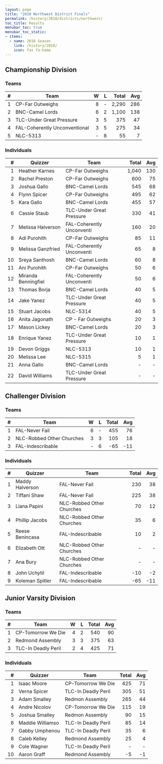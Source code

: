 ```yaml
---
layout: page
title: "2010 Northwest District Finals"
permalink: /history/2010/districts/northwest/
toc_title: Results
menubar_toc: true
menubar_toc_static:
- items:
  - name: 2010 Season
    link: /history/2010/
    icon: fas fa-home
---
```


## Championship Division

### Teams

|    # | Team                          |    W |    L | Total |  Avg |
| ---: | ----------------------------- | ---: | ---: | ----: | ---: |
|    1 | CP-Far Outweighs              |    8 |    - | 2,290 |  286 |
|    2 | BNC-Camel Lords               |    6 |    2 | 1,100 |  138 |
|    3 | TLC-Under Great Pressure      |    3 |    5 |   375 |   47 |
|    4 | FAL-Coherently Unconventional |    3 |    5 |   275 |   34 |
|    5 | NLC-5313                      |    - |    8 |    55 |    7 |

### Individuals

|    # | Quizzer             | Team                      | Total |  Avg |
| ---: | ------------------- | ------------------------- | ----: | ---: |
|    1 | Heather Karnes      | CP-Far Outweighs          | 1,040 |  130 |
|    2 | Rachel Preston      | CP-Far Outweighs          |   600 |   75 |
|    3 | Joshua Gallo        | BNC-Camel Lords           |   545 |   68 |
|    4 | Flynn Spicer        | CP-Far Outweighs          |   495 |   62 |
|    5 | Kara Gallo          | BNC-Camel Lords           |   455 |   57 |
|    6 | Cassie Staub        | TLC-Under Great Pressure  |   330 |   41 |
|    7 | Melissa Halverson   | FAL-Coherently Unconventi |   160 |   20 |
|    8 | Adi Purohith        | CP-Far Outweighs          |    85 |   11 |
|    9 | Melissa Ganzfried   | FAL-Coherently Unconventi |    65 |    8 |
|   10 | Sreya Santhosh      | BNC-Camel Lords           |    60 |    8 |
|   11 | Ani Purohith        | CP-Far Outweighs          |    50 |    6 |
|   12 | Miranda Benningfiel | FAL-Coherently Unconventi |    50 |    6 |
|   13 | Thomas Borja        | BNC-Camel Lords           |    40 |    5 |
|   14 | Jake Yanez          | TLC-Under Great Pressure  |    40 |    5 |
|   15 | Stuart Jacobs       | NLC-5314                  |    40 |    5 |
|   16 | Anita Jagonath      | CP - Far Outweighs        |    20 |    3 |
|   17 | Mason Lickey        | BNC-Camel Lords           |    20 |    3 |
|   18 | Enrique Yanez       | TLC-Under Great Pressure  |    10 |    1 |
|   19 | Devon Griggs        | NLC-5313                  |    10 |    1 |
|   20 | Melissa Lee         | NLC-5315                  |     5 |    1 |
|   21 | Anna Gallo          | BNC-Camel Lords           |     - |    - |
|   22 | David Williams      | TLC-Under Great Pressure  |     - |    - |

## Challenger Division

### Teams

|    # | Team                      |    W |    L | Total |  Avg |
| ---: | ------------------------- | ---: | ---: | ----: | ---: |
|    1 | FAL-Never Fail            |    6 |    - |   455 |   76 |
|    2 | NLC-Robbed Other Churches |    3 |    3 |   105 |   18 |
|    3 | FAL-Indescribable         |    - |    6 |   -65 |  -11 |

### Individuals

|    # | Quizzer         | Team                      | Total |  Avg |
| ---: | --------------- | ------------------------- | ----: | ---: |
|    1 | Maddy Halverson | FAL-Never Fail            |   230 |   38 |
|    2 | Tiffani Shaw    | FAL-Never Fail            |   225 |   38 |
|    3 | Liana Papini    | NLC-Robbed Other Churches |    70 |   12 |
|    4 | Phillip Jacobs  | NLC-Robbed Other Churches |    35 |    6 |
|    5 | Reese Benincasa | FAL-Indescribable         |    10 |    2 |
|    6 | Elizabeth Ott   | NLC-Robbed Other Churches |     - |    - |
|    7 | Ana Bury        | NLC-Robbed Other Churches |     - |    - |
|    8 | John Uchytil    | FAL-Indescribable         |   -10 |   -2 |
|    9 | Koleman Spitler | FAL-Indescribable         |   -65 |  -11 |

## Junior Varsity Division

### Teams

|    # | Team                |    W |    L | Total |  Avg |
| ---: | ------------------- | ---: | ---: | ----: | ---: |
|    1 | CP-Tomorrow We Die  |    4 |    2 |   540 |   90 |
|    2 | Redmond Assembly    |    3 |    3 |   375 |   63 |
|    3 | TLC-In Deadly Peril |    2 |    4 |   425 |   71 |

### Individuals

|    # | Quizzer          | Team                | Total |  Avg |
| ---: | ---------------- | ------------------- | ----: | ---: |
|    1 | Isaac Moore      | CP-Tomorrow We Die  |   425 |   71 |
|    2 | Verna Spicer     | TLC-In Deadly Peril |   305 |   51 |
|    3 | Adam Smalley     | Redmon Assembly     |   265 |   44 |
|    4 | Andre Nicolov    | CP-Tomorrow We Die  |   115 |   19 |
|    5 | Joshua Smalley   | Redmon Assembly     |    90 |   15 |
|    6 | Maddie Williamso | TLC-In Deadly Peril |    85 |   14 |
|    7 | Gabby Umphenou   | TLC-In Deadly Peril |    35 |    6 |
|    8 | Caleb Kelley     | Redmond Assembly    |    25 |    4 |
|    9 | Cole Wagner      | TLC-In Deadly Peril |     - |    - |
|   10 | Aaron Graff      | Redmond Assembly    |    -5 |   -1 |
